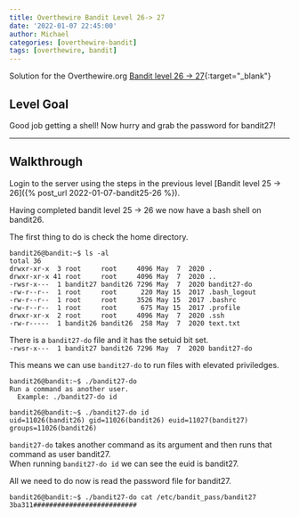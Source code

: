 ```yaml
---
title: Overthewire Bandit Level 26-> 27
date: '2022-01-07 22:45:00'
author: Michael
categories: [overthewire-bandit]
tags: [overthewire, bandit]
---
```


Solution for the Overthewire.org [Bandit level 26 -> 27](https://overthewire.org/wargames/bandit/bandit27.html){:target="\_blank"}

## Level Goal

Good job getting a shell! Now hurry and grab the password for bandit27!

---

## Walkthrough

Login to the server using the steps in the previous level [Bandit level 25 -> 26]({% post_url 2022-01-07-bandit25-26 %}). 

Having completed bandit level 25 -> 26 we now have a bash shell on bandit26.

The first thing to do is check the home directory.

```console
bandit26@bandit:~$ ls -al
total 36
drwxr-xr-x  3 root     root     4096 May  7  2020 .
drwxr-xr-x 41 root     root     4096 May  7  2020 ..
-rwsr-x---  1 bandit27 bandit26 7296 May  7  2020 bandit27-do
-rw-r--r--  1 root     root      220 May 15  2017 .bash_logout
-rw-r--r--  1 root     root     3526 May 15  2017 .bashrc
-rw-r--r--  1 root     root      675 May 15  2017 .profile
drwxr-xr-x  2 root     root     4096 May  7  2020 .ssh
-rw-r-----  1 bandit26 bandit26  258 May  7  2020 text.txt
```

There is a `bandit27-do` file and it has the setuid bit set.  
```-rwsr-x---  1 bandit27 bandit26 7296 May  7  2020 bandit27-do```

This means we can use `bandit27-do` to run files with elevated priviledges.

```console
bandit26@bandit:~$ ./bandit27-do
Run a command as another user.
  Example: ./bandit27-do id

bandit26@bandit:~$ ./bandit27-do id
uid=11026(bandit26) gid=11026(bandit26) euid=11027(bandit27) groups=11026(bandit26)
```

`bandit27-do` takes another command as its argument and then runs that command as user bandit27.  
When running `bandit27-do id` we can see the euid is bandit27.


All we need to do now is read the password file for bandit27.
```
bandit26@bandit:~$ ./bandit27-do cat /etc/bandit_pass/bandit27
3ba311##########################
```